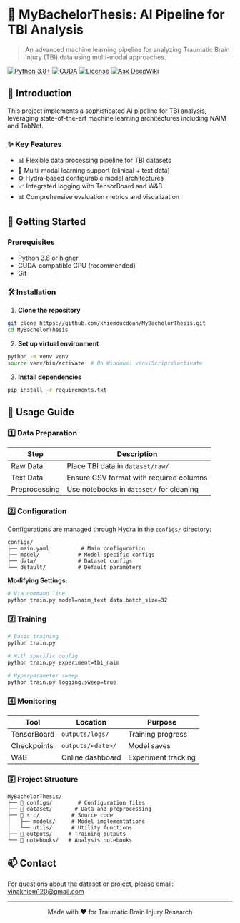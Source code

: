 # 🧠 MyBachelorThesis: AI Pipeline for TBI Analysis

> An advanced machine learning pipeline for analyzing Traumatic Brain Injury (TBI) data using multi-modal approaches.

[![Python 3.8+](https://img.shields.io/badge/python-3.8+-blue.svg)](https://www.python.org/downloads/)
[![CUDA](https://img.shields.io/badge/CUDA-compatible-green.svg)](https://developer.nvidia.com/cuda-toolkit)
[![License](https://img.shields.io/badge/license-MIT-blue.svg)](LICENSE)
[![Ask DeepWiki](https://deepwiki.com/badge.svg)](https://deepwiki.com/khiemducdoan/MyBachelorThesis)

## 🎯 Introduction

This project implements a sophisticated AI pipeline for TBI analysis, leveraging state-of-the-art machine learning architectures including NAIM and TabNet.

### ✨ Key Features

- 📊 Flexible data processing pipeline for TBI datasets
- 🔄 Multi-modal learning support (clinical + text data)
- ⚙️ Hydra-based configurable model architectures
- 📈 Integrated logging with TensorBoard and W&B
- 📊 Comprehensive evaluation metrics and visualization

## 🚀 Getting Started

### Prerequisites

- Python 3.8 or higher
- CUDA-compatible GPU (recommended)
- Git

### 🛠️ Installation

1. **Clone the repository**
```bash
git clone https://github.com/khiemducdoan/MyBachelorThesis.git
cd MyBachelorThesis
```

2. **Set up virtual environment**
```bash
python -m venv venv
source venv/bin/activate  # On Windows: venv\Scripts\activate
```

3. **Install dependencies**
```bash
pip install -r requirements.txt
```

## 📖 Usage Guide

### 1️⃣ Data Preparation

| Step | Description |
|------|-------------|
| Raw Data | Place TBI data in `dataset/raw/` |
| Text Data | Ensure CSV format with required columns |
| Preprocessing | Use notebooks in `dataset/` for cleaning |

### 2️⃣ Configuration

Configurations are managed through Hydra in the `configs/` directory:

```
configs/
├── main.yaml          # Main configuration
├── model/            # Model-specific configs
├── data/             # Dataset configs
└── default/          # Default parameters
```

**Modifying Settings:**
```bash
# Via command line
python train.py model=naim_text data.batch_size=32
```

### 3️⃣ Training

```bash
# Basic training
python train.py

# With specific config
python train.py experiment=tbi_naim

# Hyperparameter sweep
python train.py logging.sweep=true
```

### 4️⃣ Monitoring

| Tool | Location | Purpose |
|------|----------|---------|
| TensorBoard | `outputs/logs/` | Training progress |
| Checkpoints | `outputs/<date>/` | Model saves |
| W&B | Online dashboard | Experiment tracking |

### 5️⃣ Project Structure

```
MyBachelorThesis/
├── 📁 configs/        # Configuration files
├── 📁 dataset/       # Data and preprocessing
├── 📁 src/          # Source code
│   ├── models/     # Model implementations
│   └── utils/      # Utility functions
├── 📁 outputs/     # Training outputs
└── 📁 notebooks/   # Analysis notebooks
```

## 📫 Contact

For questions about the dataset or project, please email: vinakhiem120@gmail.com

---
<div align="center">
Made with ❤️ for Traumatic Brain Injury Research
</div>
